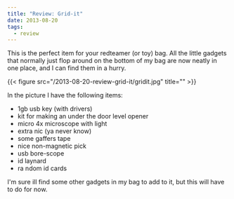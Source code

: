 ```yaml
---
title: "Review: Grid-it"
date: 2013-08-20
tags:
  - review
---
```


This is the perfect item for your redteamer (or toy) bag. All the little gadgets that normally just flop around on the bottom of my bag are now neatly in one place, and I can find them in a hurry.

<!--more-->

{{< figure src="/2013-08-20-review-grid-it/gridit.jpg" title="" >}}<br>

In the picture I have the following items:

 - 1gb usb key (with drivers)
 - kit for making an under the door level opener
 - micro 4x microscope with light
 - extra nic (ya never know)
 - some gaffers tape
 - nice non-magnetic pick
 - usb bore-scope
 - id laynard
 - ra ndom id cards

I'm sure ill find some other gadgets in my bag to add to it, but this will have to do for now.

